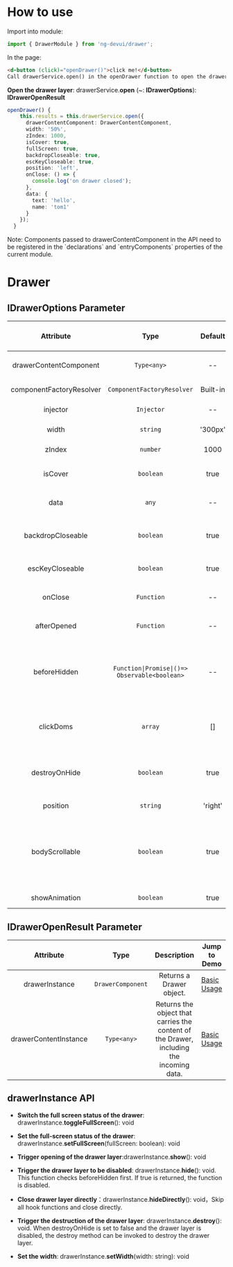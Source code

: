 # How to use
Import into module:
```ts
import { DrawerModule } from 'ng-devui/drawer';
```

In the page:
```html
<d-button (click)="openDrawer()">click me!</d-button>
Call drawerService.open() in the openDrawer function to open the drawer board.
```
**Open the drawer layer**: drawerService.**open** (~: **IDrawerOptions**): **IDrawerOpenResult**

```ts
openDrawer() {
    this.results = this.drawerService.open({
      drawerContentComponent: DrawerContentComponent,
      width: '50%',
      zIndex: 1000,
      isCover: true,
      fullScreen: true,
      backdropCloseable: true,
      escKeyCloseable: true,
      position: 'left',
      onClose: () => {
        console.log('on drawer closed');
      },
      data: {
        text: 'hello',
        name: 'tom1'
      }
    });
  }
```
Note: Components passed to drawerContentComponent in the API need to be registered in the \`declarations\` and \`entryComponents\` properties of the current module.

# Drawer


## IDrawerOptions Parameter

| Attribute | Type | Default | Description | Jump to Demo |Global Config|
| :----------------: | :----------------------: | :------------------------: | :------------------: | :---------------------------------------------------------------------------------------------------------------------------------------------------------: | -------------------------------------------------------------------- |
| drawerContentComponent | `Type<any>` | -- | Required. The user-defined component is transferred. | [Basic Usage](demo#basic-usage) |
| componentFactoryResolver | `ComponentFactoryResolver` | Built-in | Optional. Generally this parameter is not required. |
| injector | `Injector` | -- | Optional. You do not need to set this parameter. |
| width | `string` | '300px' | Optional. Sets the width of the drawer. | [Basic Usage](demo#basic-usage) |
| zIndex | `number` | 1000 | Optional. Sets the z-index value of the drawer. | [Basic Usage](demo#basic-usage) |
| isCover | `boolean` | true | Optional. Indicating whether a mask is available. | [Basic Usage](demo#basic-usage) |
| data | `any` | -- | Optional. Any object can be transferred for the drawerContentComponent. | [Basic Usage](demo#basic-usage) |
| backdropCloseable | `boolean` | true | Optional. Specifies whether to close the drawer layer by clicking the background. | [Basic Usage](demo#basic-usage) |
| escKeyCloseable | `boolean` | true | Optional. Sets whether the drawer layer can be closed by pressing the esc key. | [Basic Usage](demo#basic-usage) |
| onClose | `Function` | -- | Optional. This command is invoked when the drawer is disabled. | [Basic Usage](demo#basic-usage) |
| afterOpened | `Function` | -- | This command is optional. It is invoked when the drawer is opened. |
| beforeHidden | `Function\|Promise\|()=> Observable<boolean>` | -- | Optional. This API is invoked before the drawer is disabled. The value of the boolean type is returned. The value false can prevent the drawer layer from being disabled. | [basic usage](demo#basic-usage) |
| clickDoms | `array` | [] | Optional. When isCover is set to false, click Dom to close the side slide bar. | [Do not destroy after being closed](demo#do-not-destroy-after-closing) |
| destroyOnHide | `boolean` | true | Optional. Whether to destroy the drawer component when the drawer is disabled. The default value is yes. | [Do not destroy after being closed](demo#do-not-destroy-after-closing) |
| position | `string` | 'right' | Optional. The value can be left or right. | [Basic Usage](demo#basic-usage) |
| bodyScrollable | `boolean` | true | Optional. Whether the body can be scrolled when the drawer opens. The default value is false. If the scroll bar is hidden, the scroll bar may jitter. You need to resolve the problem in the page layout. |s
| showAnimation | `boolean` | true | optional. Whether to enable animation. |

## IDrawerOpenResult Parameter

| Attribute | Type | Description | Jump to Demo |
| :-------------------: | :---------------: | :-------------------------------------------: | ----------------------------------------------- |
| drawerInstance | `DrawerComponent` | Returns a Drawer object. | [Basic Usage](demo#basic-usage) |
| drawerContentInstance | `Type<any>` | Returns the object that carries the content of the Drawer, including the incoming data. | [Basic Usage](demo#basic-usage) |

## drawerInstance API

- **Switch the full screen status of the drawer**: drawerInstance.**toggleFullScreen**(): void

- **Set the full-screen status of the drawer**: drawerInstance.**setFullScreen**(fullScreen: boolean): void

- **Trigger opening of the drawer layer**:drawerInstance.**show**(): void

- **Trigger the drawer layer to be disabled**: drawerInstance.**hide**(): void. This function checks beforeHidden first. If true is returned, the function is disabled.

- **Close drawer layer directly**：drawerInstance.**hideDirectly**(): void，Skip all hook functions and close directly.

- **Trigger the destruction of the drawer layer**: drawerInstance.**destroy**(): void. When destroyOnHide is set to false and the drawer layer is disabled, the destroy method can be invoked to destroy the drawer layer.
- **Set the width**: drawerInstance.**setWidth**(width: string): void
